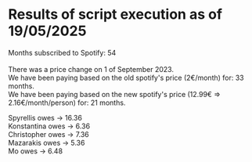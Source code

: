 # Results of script execution as of 19/05/2025

Months subscribed to Spotify: 54 <br>
<br>
There was a price change on 1 of September 2023. <br>
We have been paying based on the old spotify's price (2€/month) for: 33 months.<br>
We have been paying based on the new spotify's price (12.99€ => 2.16€/month/person) for: 21 months.<br>

Spyrellis  owes -> 16.36 <br>
Konstantina  owes -> 6.36 <br>
Christopher  owes -> 7.36 <br>
Mazarakis  owes -> 5.36 <br>
Mo  owes -> 6.48 <br>
